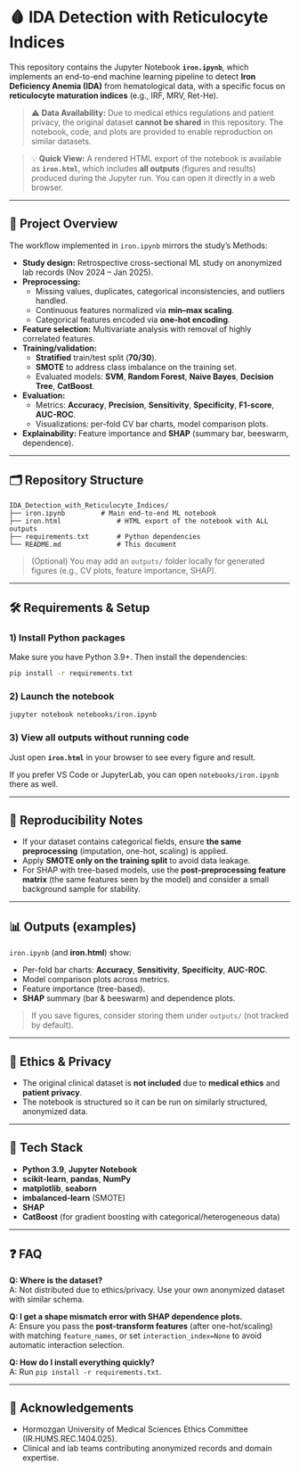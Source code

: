 # 🩸 IDA Detection with Reticulocyte Indices

This repository contains the Jupyter Notebook **`iron.ipynb`**, which implements an end-to-end machine learning pipeline to detect **Iron Deficiency Anemia (IDA)** from hematological data, with a specific focus on **reticulocyte maturation indices** (e.g., IRF, MRV, Ret-He).

> ⚠️ **Data Availability:** Due to medical ethics regulations and patient privacy, the original dataset **cannot be shared** in this repository. The notebook, code, and plots are provided to enable reproduction on similar datasets.

> 💡 **Quick View:** A rendered HTML export of the notebook is available as **`iron.html`**, which includes **all outputs** (figures and results) produced during the Jupyter run. You can open it directly in a web browser.

---

## 📌 Project Overview
The workflow implemented in `iron.ipynb` mirrors the study’s Methods:

- **Study design:** Retrospective cross-sectional ML study on anonymized lab records (Nov 2024 – Jan 2025).
- **Preprocessing:**
  - Missing values, duplicates, categorical inconsistencies, and outliers handled.
  - Continuous features normalized via **min–max scaling**.
  - Categorical features encoded via **one-hot encoding**.
- **Feature selection:** Multivariate analysis with removal of highly correlated features.
- **Training/validation:**
  - **Stratified** train/test split (**70/30**).
  - **SMOTE** to address class imbalance on the training set.
  - Evaluated models: **SVM**, **Random Forest**, **Naive Bayes**, **Decision Tree**, **CatBoost**.
- **Evaluation:**
  - Metrics: **Accuracy**, **Precision**, **Sensitivity**, **Specificity**, **F1-score**, **AUC-ROC**.
  - Visualizations: per-fold CV bar charts, model comparison plots.
- **Explainability:** Feature importance and **SHAP** (summary bar, beeswarm, dependence).

---

## 🗂 Repository Structure
```
IDA_Detection_with_Reticulocyte_Indices/
├── iron.ipynb         # Main end-to-end ML notebook
├── iron.html              # HTML export of the notebook with ALL outputs
├── requirements.txt       # Python dependencies
└── README.md              # This document
```

> (Optional) You may add an `outputs/` folder locally for generated figures (e.g., CV plots, feature importance, SHAP).

---

## 🛠 Requirements & Setup

### 1) Install Python packages
Make sure you have Python 3.9+. Then install the dependencies:
```bash
pip install -r requirements.txt
```

### 2) Launch the notebook
```bash
jupyter notebook notebooks/iron.ipynb
```

### 3) View all outputs without running code
Just open **`iron.html`** in your browser to see every figure and result.

If you prefer VS Code or JupyterLab, you can open `notebooks/iron.ipynb` there as well.

---

## 🔧 Reproducibility Notes
- If your dataset contains categorical fields, ensure **the same preprocessing** (imputation, one-hot, scaling) is applied.
- Apply **SMOTE only on the training split** to avoid data leakage.
- For SHAP with tree-based models, use the **post-preprocessing feature matrix** (the same features seen by the model) and consider a small background sample for stability.

---

## 📊 Outputs (examples)
`iron.ipynb` (and **iron.html**) show:
- Per-fold bar charts: **Accuracy**, **Sensitivity**, **Specificity**, **AUC-ROC**.
- Model comparison plots across metrics.
- Feature importance (tree-based).
- **SHAP** summary (bar & beeswarm) and dependence plots.

> If you save figures, consider storing them under `outputs/` (not tracked by default).

---

## 🔐 Ethics & Privacy
- The original clinical dataset is **not included** due to **medical ethics** and **patient privacy**.
- The notebook is structured so it can be run on similarly structured, anonymized data.

---

## 🧩 Tech Stack
- **Python 3.9**, **Jupyter Notebook**
- **scikit-learn**, **pandas**, **NumPy**
- **matplotlib**, **seaborn**
- **imbalanced-learn** (SMOTE)
- **SHAP**
- **CatBoost** (for gradient boosting with categorical/heterogeneous data)

---

## ❓ FAQ

**Q: Where is the dataset?**  
A: Not distributed due to ethics/privacy. Use your own anonymized dataset with similar schema.

**Q: I get a shape mismatch error with SHAP dependence plots.**  
A: Ensure you pass the **post-transform features** (after one-hot/scaling) with matching `feature_names`, or set `interaction_index=None` to avoid automatic interaction selection.

**Q: How do I install everything quickly?**  
A: Run `pip install -r requirements.txt`.

---

## 🙌 Acknowledgements
- Hormozgan University of Medical Sciences Ethics Committee (IR.HUMS.REC.1404.025).
- Clinical and lab teams contributing anonymized records and domain expertise.
